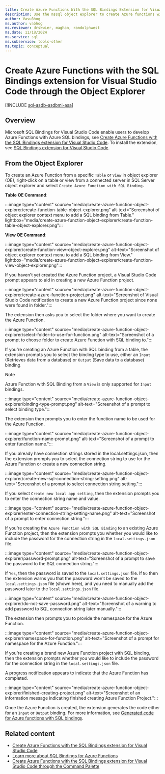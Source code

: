 ```yaml
---
title: Create Azure Functions With the SQL Bindings Extension for Visual Studio Code Through the Object Explorer
description: Use the mssql object explorer to create Azure functions with SQL Bindings in Visual Studio Code.
author: VasuBhog
ms.author: vabhog
ms.reviewer: drskwier, maghan, randolphwest
ms.date: 11/18/2024
ms.service: sql
ms.subservice: tools-other
ms.topic: conceptual
---
```


# Create Azure Functions with the SQL Bindings extension for Visual Studio Code through the Object Explorer

[!INCLUDE [sql-asdb-asdbmi-asa](../../../includes/applies-to-version/sql-asdb-asdbmi-asa.md)]

## Overview

Microsoft SQL Bindings for Visual Studio Code enable users to develop Azure Functions with Azure SQL bindings, see [Create Azure Functions with the SQL Bindings extension for Visual Studio Code](create-azure-function.md). To install the extension, see [SQL Bindings extension for Visual Studio Code](https://marketplace.visualstudio.com/items?itemName=ms-mssql.sql-bindings-vscode).

## From the Object Explorer

To create an Azure Function from a specific `Table` or `View` in object explorer (OE), right-click on a table or view from a connected server in SQL Server object explorer and select `Create Azure Function with SQL Binding.`

**Table OE Command**:

:::image type="content" source="media/create-azure-function-object-explorer/create-function-table-object-explorer.png" alt-text="Screenshot of object explorer context menu to add a SQL binding from Table." lightbox="media/create-azure-function-object-explorer/create-function-table-object-explorer.png":::

**View OE Command**:

:::image type="content" source="media/create-azure-function-object-explorer/create-function-view-object-explorer.png" alt-text="Screenshot of object explorer context menu to add a SQL binding from View." lightbox="media/create-azure-function-object-explorer/create-function-view-object-explorer.png":::

If you haven't yet created the Azure Function project, a Visual Studio Code prompt appears to aid in creating a new Azure Function project.

:::image type="content" source="media/create-azure-function-object-explorer/create-azure-function-project.png" alt-text="Screenshot of Visual Studio Code notification to create a new Azure Function project since none were found in folder.":::

The extension then asks you to select the folder where you want to create the Azure Function.

:::image type="content" source="media/create-azure-function-object-explorer/select-folder-to-use-for-function.png" alt-text="Screenshot of a prompt to choose folder to create Azure Function with SQL binding to.":::

If you're creating an Azure Function with SQL binding from a table, the extension prompts you to select the binding type to use, either an `Input` (Retrieves data from a database) or `Output` (Save data to a database) binding.

> [!NOTE]  
> Azure Function with SQL Binding from a `View` is only supported for `Input` bindings.

:::image type="content" source="media/create-azure-function-object-explorer/binding-type-prompt.png" alt-text="Screenshot of a prompt to select binding type.":::

The extension then prompts you to enter the function name to be used for the Azure Function.

:::image type="content" source="media/create-azure-function-object-explorer/function-name-prompt.png" alt-text="Screenshot of a prompt to enter function name.":::

If you already have connection strings stored in the local.settings.json, then the extension prompts you to select the connection string to use for the Azure Function or create a new connection string.

:::image type="content" source="media/create-azure-function-object-explorer/create-new-sql-connection-string-setting.png" alt-text="Screenshot of a prompt to select connection string setting.":::

If you select `Create new local app setting`, then the extension prompts you to enter the connection string name and value.

:::image type="content" source="media/create-azure-function-object-explorer/enter-connection-string-setting-name.png" alt-text="Screenshot of a prompt to enter connection string.":::

If you're creating the `Azure Function with SQL Binding` to an existing Azure Function project, then the extension prompts you whether you would like to include the password for the connection string in the `local.settings.json` file.

:::image type="content" source="media/create-azure-function-object-explorer/password-prompt.png" alt-text="Screenshot of a prompt to save the password to the SQL connection string.":::

If `Yes`, then the password is saved to the `local.settings.json` file. If `No` then the extension warns you that the password won't be saved to the `local.settings.json` file (shown here), and you need to manually add the password later to the `local.settings.json` file.

:::image type="content" source="media/create-azure-function-object-explorer/do-not-save-password.png" alt-text="Screenshot of a warning to add password to SQL connection string later manually.":::

The extension then prompts you to provide the namespace for the Azure Function.

:::image type="content" source="media/create-azure-function-object-explorer/namespace-for-function.png" alt-text="Screenshot of a prompt for namespace for the Azure Function.":::

If you're creating a brand new Azure Function project with SQL binding, then the extension prompts whether you would like to include the password for the connection string in the `local.settings.json` file.

A progress notification appears to indicate that the Azure Function has completed.

:::image type="content" source="media/create-azure-function-object-explorer/finished-creating-project.png" alt-text="Screenshot of an information message indicating finished creating Azure Function Project.":::

Once the Azure Function is created, the extension generates the code either for an `Input` or `Output` binding. For more information, see [Generated code for Azure functions with SQL bindings](create-azure-function.md#generated-code-for-azure-functions-with-sql-bindings).

## Related content

- [Create Azure Functions with the SQL Bindings extension for Visual Studio Code](create-azure-function.md)
- [Learn more about SQL Bindings for Azure Functions](/azure/azure-functions/functions-bindings-azure-sql)
- [Create Azure Functions with the SQL Bindings extension for Visual Studio Code through the Command Palette](create-azure-function-command-palette.md)
